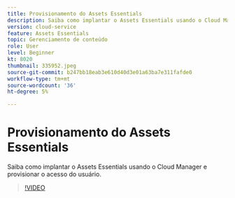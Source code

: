```yaml
---
title: Provisionamento do Assets Essentials
description: Saiba como implantar o Assets Essentials usando o Cloud Manager e provisionar o acesso do usuário.
version: cloud-service
feature: Assets Essentials
topic: Gerenciamento de conteúdo
role: User
level: Beginner
kt: 8020
thumbnail: 335952.jpeg
source-git-commit: b247bb18eab3e610d40d3e01a63ba7e311fafde0
workflow-type: tm+mt
source-wordcount: '36'
ht-degree: 5%

---
```



# Provisionamento do Assets Essentials

Saiba como implantar o Assets Essentials usando o Cloud Manager e provisionar o acesso do usuário.

>[!VIDEO](https://video.tv.adobe.com/v/335952/?quality=9&learn=on)
